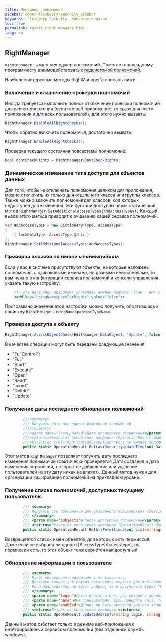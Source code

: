 ```yaml
---
title: Менеджер полномочий
sidebar: ember-flexberry-security_sidebar
keywords: Flexberry Security, Ключевые понятия
toc: true
permalink: ru/efs_right-manager.html
lang: ru
---
```


## RightManager

`RightManager` - класс-менеджер полномочий. Помогает прикладному программисту взаимодействовать с [подсистемой полномочий](efs_right-manager-module.html).

Наиболее интересные методы RightManager'а описаны ниже.

### Включение и отключение проверки полномочий

Иногда требуется выполнить полное отключение проверки полномочий для всего приложения (если это веб-приложение, то сразу для всего приложения и для всех пользователей), для этого нужно вызвать:

```csharp
RightManager.DisableAllRightChecks();
```

Чтобы обратно включить полномочия, достаточно вызвать:

```csharp
RightManager.EnableAllRightChecks();
```

Проверка текущего состояния подсистемы полномочий:

```csharp
bool dontCheckRights = RightManager.DontCheckRights;
```

### Динамическое изменение типа доступа для объектов данных

Для того, чтобы не отключать полномочия целиком для приложения, можно отключить их только для отдельного класса или группы классов. Также можно включить полномочия для классов, код которых недоступен для изменения. Эти функции доступны через статический метод 
`RightManager.SetAdditionalAccessTypes(addAccessTypes);`
Каждый вызов этого метода приводит к очищению кэшей сервиса полномочий.

``` csharp
var addAccessTypes = new Dictionary<Type, AccessType>
{
	{ lockDataType, AccessType.@this }
};
RightManager.SetAdditionalAccessTypes(addAccessTypes);
```

### Проверка классов по имени с неймспейсом

Если у вас в системе присутствуют объекты, на которые наложены полномочия, с одинаковыми именами, но разными неймспейсами, то вам нужно в конфигурации сервиса полномочий и консоли управления указать такую настройку:
``` xml
    <!--эта настройка позволяет управлять именем классов (true - имя с неймспейсом, false - без неймспейса)-->
    <add key="UsingNamespaceForRights" value="false"/>
```
Программно значение этой настройки можно получить, обратившись к свойству `RightManager.UsingNamespaceNotTypeName`.

### Проверка доступа к объекту

``` csharp
RightManager.AccessObjectCheck(EditManager.DataObject, "Update", false)
```

В качестве операции могут быть переданы следующие значения:
<ul>
          <li>"FullControl":</li>
          <li>"Full"</li>
          <li>"Start"</li>
          <li>"Execute"</li>
          <li>"Open"</li>
          <li>"Read"</li>
          <li>"Insert"</li>
          <li>"Delete"</li>
          <li>"Update"</li>
</ul>

### Получение даты последнего обновления полномочий

``` csharp
        ///<summary>
        /// Получить дату последнего изменения полномочий
        ///</summary>
        ///<param name="lastUpdated">Дата последнего обновления</param>
        ///<returns>Результат выполнения операции (OperationResult.ОшибочныеАргументы если задано имя приложения, для которого режим работы отличается от CheckingMode.SimpleCheck или CheckingMode.SessionCheck)</returns>
        ///<exception cref="ApplicationException">Если не сможет подключиться к сервису, то будет сгенерировано исключение</exception>
        public static OperationResult GetLastSecurityUpdateTime(out DateTime? lastUpdated)
```
Этот метод `RightManager` позволяет получить дату последнего изменения полномочий (фактически проверяется Дата создания и дата изменения пермиссий, т.е. простое добавление или удаление пользователей на эту дату никак не влияет). Данный метод нужен для организации кэширования полномочий на прикладном уровне.

### Получение списка полномочий, доступных текущему пользователю

``` csharp
        /// <summary>
        /// Получить все полномочия для указанного пользователя (SessionMode)
        /// </summary>
        /// <param name="subjects">Список доступных полномочий</param>
        /// <returns>Результат выполнения операции (OperationResult.ОшибочныеАргументы если задано имя приложения, для которого режим работы отличается от CheckingMode.SessionCheck)</returns>
        public static OperationResult GetAllPermitions(out List<string> subjects)
```
Возвращается список имён объектов, для которых есть пермиссия. Даже если не выбрано ни одного [AccessType|AccessType), но пермиссия есть, то этот объект тоже вернётся как доступный.

### Обновление информации о пользователе

``` csharp
        /// <summary>
        /// Метод обновления информации о пользователе. 
        /// Доступен только для режима локального сервиса для веб-приложений. 
        /// Если пользователь не будет найден, то в результате будет "Ошибка выполнения".
        /// </summary>
        /// <param name="login">Логин пользователя, для которого обновляем информацию.</param>
        /// <param name="name">Имя пользователя. Если передать null, то обновляться не будет.</param>
        /// <param name="enabled">Должна ли быть активной учётная запись пользователя. Если передать null, то обновляться не будет.</param>
        /// <returns>Результат выполнения операции.</returns>
        public static UpdateResult UpdateUserInfo(string login, string name, bool? enabled)
```
Данный метод работает только в режиме веб-приложения с интегрированным сервисом полномочий (без отдельной службы windows).

